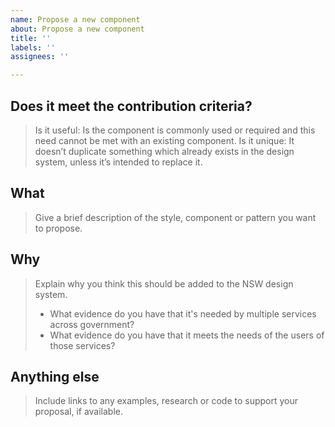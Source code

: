 ```yaml
---
name: Propose a new component
about: Propose a new component
title: ''
labels: ''
assignees: ''

---
```


## Does it meet the contribution criteria?
> Is it useful: Is the component is commonly used or required and this need cannot be met with an existing component.
> Is it unique: It doesn’t duplicate something which already exists in the design system, unless it’s intended to replace it.

## What
> Give a brief description of the style, component or pattern you want to propose.

## Why
> Explain why you think this should be added to the NSW design system.
>
> - What evidence do you have that it's needed by multiple services across government?
> - What evidence do you have that it meets the needs of the users of those services?

## Anything else
> Include links to any examples, research or code to support your proposal, if available.

